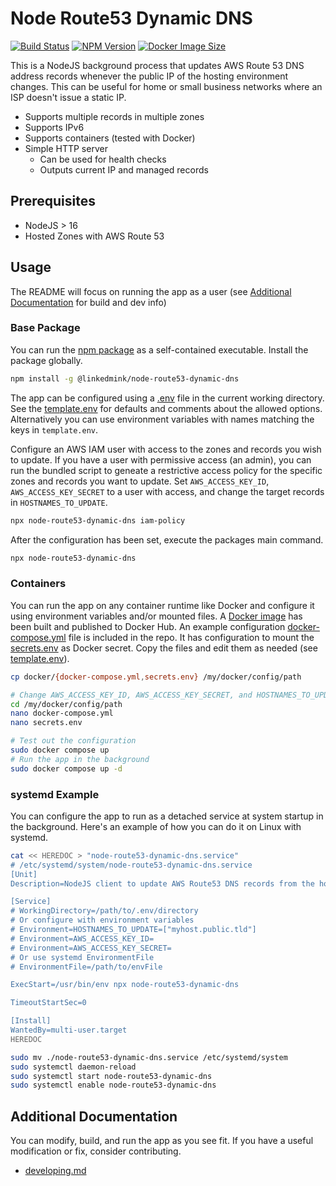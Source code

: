 # Node Route53 Dynamic DNS

[![Build Status](https://github.com/LinkedMink/node-route53-dynamic-dns/actions/workflows/build-main.yml/badge.svg)](https://github.com/LinkedMink/node-route53-dynamic-dns/actions?query=workflow%3A%22build-main%22)
[![NPM Version](https://img.shields.io/npm/v/@linkedmink/node-route53-dynamic-dns)](https://www.npmjs.com/package/@linkedmink/node-route53-dynamic-dns)
[![Docker Image Size](https://img.shields.io/docker/image-size/linkedmink/node-route53-dynamic-dns/latest)](https://hub.docker.com/r/linkedmink/node-route53-dynamic-dns)

This is a NodeJS background process that updates AWS Route 53 DNS address records whenever the public IP of the hosting environment changes.
This can be useful for home or small business networks where an ISP doesn't issue a static IP.

- Supports multiple records in multiple zones
- Supports IPv6
- Supports containers (tested with Docker)
- Simple HTTP server
  - Can be used for health checks
  - Outputs current IP and managed records

## Prerequisites

- NodeJS > 16
- Hosted Zones with AWS Route 53

## Usage

The README will focus on running the app as a user (see [Additional Documentation](#additional-documentation) for build and dev info)

### Base Package

You can run the [npm package](https://www.npmjs.com/package/@linkedmink/node-route53-dynamic-dns) as a self-contained executable.
Install the package globally.

```sh
npm install -g @linkedmink/node-route53-dynamic-dns
```

The app can be configured using a [.env](https://github.com/motdotla/dotenv#dotenv) file in the current working directory. See the
[template.env](template.env) for defaults and comments about the allowed options. Alternatively you can use environment variables
with names matching the keys in `template.env`.

Configure an AWS IAM user with access to the zones and records you wish to update. If you have a user with permissive access (an admin),
you can run the bundled script to geneate a restrictive access policy for the specific zones and records you want to update. Set
`AWS_ACCESS_KEY_ID`, `AWS_ACCESS_KEY_SECRET` to a user with access, and change the target records in `HOSTNAMES_TO_UPDATE`.

```sh
npx node-route53-dynamic-dns iam-policy
```

After the configuration has been set, execute the packages main command.

```sh
npx node-route53-dynamic-dns
```

### Containers

You can run the app on any container runtime like Docker and configure it using environment variables and/or mounted files. A
[Docker image](https://hub.docker.com/r/linkedmink/node-route53-dynamic-dns) has been built and published to Docker Hub. An example
configuration [docker-compose.yml](docker/docker-compose.yml) file is included in the repo. It has configuration to mount the
[secrets.env](docker/secrets.env) as Docker secret. Copy the files and edit them as needed (see [template.env](template.env)).

```sh
cp docker/{docker-compose.yml,secrets.env} /my/docker/config/path

# Change AWS_ACCESS_KEY_ID, AWS_ACCESS_KEY_SECRET, and HOSTNAMES_TO_UPDATE at minimum
cd /my/docker/config/path
nano docker-compose.yml
nano secrets.env

# Test out the configuration
sudo docker compose up
# Run the app in the background
sudo docker compose up -d
```

### systemd Example

You can configure the app to run as a detached service at system startup in the background. Here's an example of how you can do
it on Linux with systemd.

```sh
cat << HEREDOC > "node-route53-dynamic-dns.service"
# /etc/systemd/system/node-route53-dynamic-dns.service
[Unit]
Description=NodeJS client to update AWS Route53 DNS records from the host's public IP

[Service]
# WorkingDirectory=/path/to/.env/directory
# Or configure with environment variables
# Environment=HOSTNAMES_TO_UPDATE=["myhost.public.tld"]
# Environment=AWS_ACCESS_KEY_ID=
# Environment=AWS_ACCESS_KEY_SECRET=
# Or use systemd EnvironmentFile
# EnvironmentFile=/path/to/envFile

ExecStart=/usr/bin/env npx node-route53-dynamic-dns

TimeoutStartSec=0

[Install]
WantedBy=multi-user.target
HEREDOC

sudo mv ./node-route53-dynamic-dns.service /etc/systemd/system
sudo systemctl daemon-reload
sudo systemctl start node-route53-dynamic-dns
sudo systemctl enable node-route53-dynamic-dns
```

## Additional Documentation

You can modify, build, and run the app as you see fit. If you have a useful modification or fix, consider contributing.

- [developing.md](docs/developing.md)
